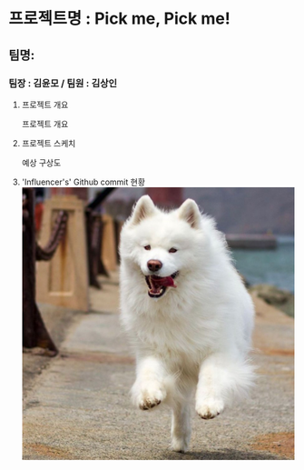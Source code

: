 # 프로젝트명 : Pick me, Pick me!

## 팀명:

### 팀장 : 김윤모 / 팀원 : 김상인

1. 프로젝트 개요
<ul> 프로젝트 개요 </ul>

2. 프로젝트 스케치
<ul> 예상 구상도 </ul>

3. 'Influencer's' Github commit 현황
![dog](dog.jpg)

